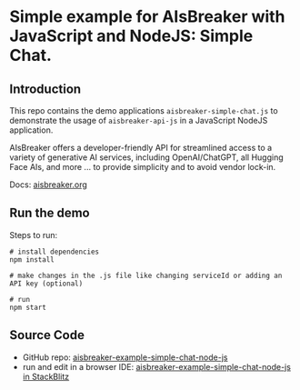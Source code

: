# Simple example for AIsBreaker with JavaScript and NodeJS: Simple Chat.

## Introduction

This repo contains the demo applications `aisbreaker-simple-chat.js`
to demonstrate the usage of `aisbreaker-api-js` in a JavaScript NodeJS application.

AIsBreaker offers a developer-friendly API for streamlined access to a variety of generative AI services, including OpenAI/ChatGPT, all Hugging Face AIs, and more ... to provide simplicity and to avoid vendor lock-in.

Docs: [aisbreaker.org](https://aisbreaker.org/)

## Run the demo
Steps to run:

    # install dependencies
    npm install

    # make changes in the .js file like changing serviceId or adding an API key (optional)

    # run
    npm start


## Source Code
* GitHub repo: [aisbreaker-example-simple-chat-node-js](https://github.com/aisbreaker/aisbreaker-example-simple-chat-node-js)
* run and edit in a browser IDE: [aisbreaker-example-simple-chat-node-js in StackBlitz](https://stackblitz.com/github/aisbreaker/aisbreaker-example-simple-chat-node-js?title=AIsBreaker+Example+Simple+Chat-node-js&file=aisbreaker-simple-chat.js&startScript=npm+install+%26%26+npm+start)
